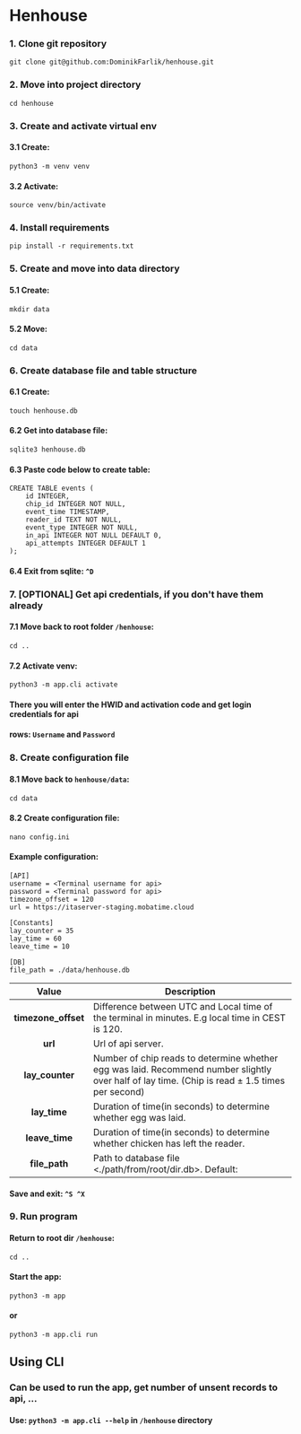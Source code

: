 # Henhouse

### 1. Clone git repository
`git clone git@github.com:DominikFarlik/henhouse.git`
### 2. Move into project directory
`cd henhouse`
### 3. Create and activate virtual env
#### 3.1 Create:
`python3 -m venv venv`
#### 3.2 Activate:
`source venv/bin/activate`
### 4. Install requirements
`pip install -r requirements.txt`
### 5. Create and move into data directory
#### 5.1 Create:
`mkdir data`
#### 5.2 Move:
`cd data`
### 6. Create database file and table structure
#### 6.1 Create:
`touch henhouse.db`
#### 6.2 Get into database file:
`sqlite3 henhouse.db`
#### 6.3 Paste code below to create table:
```
CREATE TABLE events (
    id INTEGER,
    chip_id INTEGER NOT NULL,
    event_time TIMESTAMP,
    reader_id TEXT NOT NULL,
    event_type INTEGER NOT NULL,
    in_api INTEGER NOT NULL DEFAULT 0,
    api_attempts INTEGER DEFAULT 1
);
```
#### 6.4 Exit from sqlite: `^D`
### 7. [OPTIONAL] Get api credentials, if you don't have them already
#### 7.1 Move back to root folder `/henhouse`:
`cd ..`
#### 7.2 Activate venv:
`python3 -m app.cli activate`
#### There you will enter the HWID and activation code and get login credentials for api
#### rows: `Username` and `Password`
### 8. Create configuration file
#### 8.1 Move back to `henhouse/data`:
`cd data`
#### 8.2 Create configuration file:
`nano config.ini`
#### Example configuration:
```
[API]
username = <Terminal username for api>
password = <Terminal password for api>
timezone_offset = 120
url = https://itaserver-staging.mobatime.cloud

[Constants]
lay_counter = 35
lay_time = 60
leave_time = 10

[DB]
file_path = ./data/henhouse.db
```
|      **Value**      | Description                                                                                                                                    |
|:-------------------:|------------------------------------------------------------------------------------------------------------------------------------------------|
| **timezone_offset** | Difference between UTC and Local time of the terminal in minutes. E.g local time in CEST is 120.                                               |
|       **url**       | Url of api server.                                                                                                                             |
|   **lay_counter**   | Number of chip reads to determine whether egg was laid. Recommend number slightly over half of lay time. (Chip is read ± 1.5 times per second) |
|    **lay_time**     | Duration of time(in seconds) to determine whether egg was laid.                                                                                |
|   **leave_time**    | Duration of time(in seconds) to determine whether chicken has left the reader.                                                                 |
|    **file_path**    | Path to database file <./path/from/root/dir.db>. Default:                                                                                      |
#### Save and exit: `^S ^X`

### 9. Run program
#### Return to root dir `/henhouse`:
`cd ..`
#### Start the app:
`python3 -m app`
#### or
`python3 -m app.cli run`

## Using CLI
### Can be used to run the app, get number of unsent records to api, ...
#### Use: `python3 -m app.cli --help` in `/henhouse` directory


